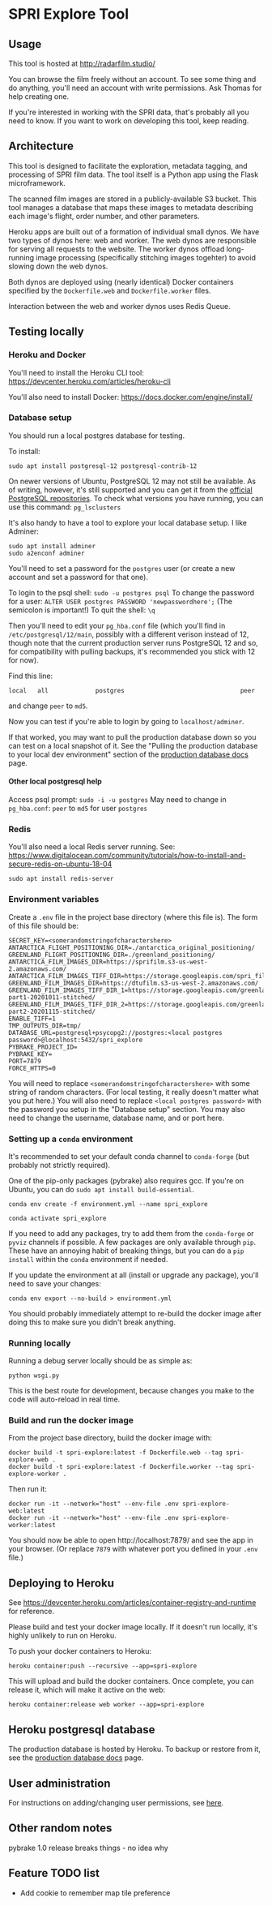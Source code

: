 # SPRI Explore Tool

## Usage

This tool is hosted at http://radarfilm.studio/

You can browse the film freely without an account. To see some thing and do
anything, you'll need an account with write permissions. Ask Thomas for help
creating one.

If you're interested in working with the SPRI data, that's probably all you need
to know. If you want to work on developing this tool, keep reading.

## Architecture

This tool is designed to facilitate the exploration, metadata tagging, and
processing of SPRI film data. The tool itself is a Python app using the Flask
microframework.

The scanned film images are stored in a publicly-available S3 bucket. This tool
manages a database that maps these images to metadata describing each image's
flight, order number, and other parameters.

Heroku apps are built out of a formation of individual small dynos. We have two
types of dynos here: web and worker. The web dynos are responsible for serving
all requests to the website. The worker dynos offload long-running image processing
(specifically stitching images togehter) to avoid slowing down the web dynos.

Both dynos are deployed using (nearly identical) Docker containers specified by
the `Dockerfile.web` and `Dockerfile.worker` files.

Interaction between the web and worker dynos uses Redis Queue.

## Testing locally

### Heroku and Docker

You'll need to install the Heroku CLI tool: https://devcenter.heroku.com/articles/heroku-cli

You'll also need to install Docker: https://docs.docker.com/engine/install/

### Database setup

You should run a local postgres database for testing.

To install:

```
sudo apt install postgresql-12 postgresql-contrib-12
```

On newer versions of Ubuntu, PostgreSQL 12 may not still be available. As of writing, however, it's still supported and you can get it from the [official PostgreSQL repositories](https://www.postgresql.org/download/linux/ubuntu/). To check what versions you have running, you can use this command: `pg_lsclusters`


It's also handy to have a tool to explore your local database setup. I like Adminer:

```
sudo apt install adminer
sudo a2enconf adminer
```

You'll need to set a password for the `postgres` user (or create a new account and set a password for that one).

To login to the psql shell: `sudo -u postgres psql`
To change the password for a user: `ALTER USER postgres PASSWORD 'newpasswordhere';` (The semicolon is important!)
To quit the shell: `\q`

Then you'll need to edit your `pg_hba.conf` file (which you'll find in `/etc/postgresql/12/main`, possibly with a different verison instead of 12, though note that the current production server runs PostgreSQL 12 and so, for compatibility with pulling backups, it's recommended you stick with 12 for now).

Find this line:

```local   all             postgres                                peer```

and change `peer` to `md5`.

Now you can test if you're able to login by going to `localhost/adminer`.

If that worked, you may want to pull the production database down so you can test on a local snapshot of it. See the "Pulling the production database to your local dev environment" section of the [production database docs](production_database_backup_restore.md) page.

#### Other local postgresql help

Access psql prompt: `sudo -i -u postgres`
May need to change in `pg_hba.conf`: `peer` to `md5` for user `postgres`

### Redis

You'll also need a local Redis server running. See: https://www.digitalocean.com/community/tutorials/how-to-install-and-secure-redis-on-ubuntu-18-04

```sudo apt install redis-server```

### Environment variables

Create a `.env` file in the project base directory (where this file is).
The form of this file should be:

```shell script
SECRET_KEY=<somerandomstringofcharactershere>
ANTARCTICA_FLIGHT_POSITIONING_DIR=./antarctica_original_positioning/
GREENLAND_FLIGHT_POSITIONING_DIR=./greenland_positioning/
ANTARCTICA_FILM_IMAGES_DIR=https://sprifilm.s3-us-west-2.amazonaws.com/
ANTARCTICA_FILM_IMAGES_TIFF_DIR=https://storage.googleapis.com/spri_film_stitched/
GREENLAND_FILM_IMAGES_DIR=https://dtufilm.s3-us-west-2.amazonaws.com/
GREENLAND_FILM_IMAGES_TIFF_DIR_1=https://storage.googleapis.com/greenland_data/greenland_data/dtu-part1-20201011-stitched/
GREENLAND_FILM_IMAGES_TIFF_DIR_2=https://storage.googleapis.com/greenland_data/greenland_data/dtu-part2-20201115-stitched/
ENABLE_TIFF=1
TMP_OUTPUTS_DIR=tmp/
DATABASE_URL=postgresql+psycopg2://postgres:<local postgres password>@localhost:5432/spri_explore
PYBRAKE_PROJECT_ID=
PYBRAKE_KEY=
PORT=7879
FORCE_HTTPS=0
```

You will need to replace `<somerandomstringofcharactershere>` with some string of random characters. (For local testing, it really doesn't matter what you put here.) You will also need to replace `<local postgres password>` with the password you setup in the "Database setup" section. You may also need to change the username, database name, and or port here.

### Setting up a `conda` environment

It's recommended to set your default conda channel to `conda-forge` (but probably not strictly required).

One of the pip-only packages (pybrake) also requires gcc. If you're on Ubuntu, you can do `sudo apt install build-essential`.

`conda env create -f environment.yml --name spri_explore`

`conda activate spri_explore`

If you need to add any packages, try to add them from the `conda-forge` or
`pyviz` channels if possible. A few packages are only available through `pip`.
These have an annoying habit of breaking things, but you can do a `pip install`
within the `conda` environment if needed.

If you update the environment at all (install or upgrade any package), you'll
need to save your changes:

`conda env export --no-build > environment.yml`

You should probably immediately attempt to re-build the docker image after doing
this to make sure you didn't break anything.

### Running locally

Running a debug server locally should be as simple as:

`python wsgi.py`

This is the best route for development, because changes you make to the code
will auto-reload in real time.

### Build and run the docker image

From the project base directory, build the docker image with:

```
docker build -t spri-explore:latest -f Dockerfile.web --tag spri-explore-web .
docker build -t spri-explore:latest -f Dockerfile.worker --tag spri-explore-worker .
```

Then run it:

```
docker run -it --network="host" --env-file .env spri-explore-web:latest
docker run -it --network="host" --env-file .env spri-explore-worker:latest
```

You should now be able to open http://localhost:7879/ and see the app in your
browser. (Or replace `7879` with whatever port you defined in your `.env` file.)

## Deploying to Heroku

See https://devcenter.heroku.com/articles/container-registry-and-runtime for reference.

Please build and test your docker image locally. If it doesn't run locally, it's
highly unlikely to run on Heroku.

To push your docker containers to Heroku:

`heroku container:push --recursive --app=spri-explore`

This will upload and build the docker containers. Once complete, you can release it, which will make it active on the web:

`heroku container:release web worker --app=spri-explore`

## Heroku postgresql database

The production database is hosted by Heroku. To backup or restore from it, see the [production database docs](production_database_backup_restore.md) page.

## User administration

For instructions on adding/changing user permissions, see [here](adding_user_permissions.md).

## Other random notes

pybrake 1.0 release breaks things - no idea why

## Feature TODO list

* Add cookie to remember map tile preference